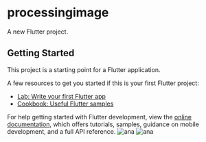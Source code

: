 # processingimage

A new Flutter project.

## Getting Started

This project is a starting point for a Flutter application.

A few resources to get you started if this is your first Flutter project:

- [Lab: Write your first Flutter app](https://docs.flutter.dev/get-started/codelab)
- [Cookbook: Useful Flutter samples](https://docs.flutter.dev/cookbook)

For help getting started with Flutter development, view the
[online documentation](https://docs.flutter.dev/), which offers tutorials,
samples, guidance on mobile development, and a full API reference.
![ana](https://github.com/Ghada-Ragb/Image-Label-Analyzer/assets/93228711/be385f6b-553e-44c3-a2a6-f74b959249c6)
![ana](https://github.com/Ghada-Ragb/Image-Label-Analyzer/assets/93228711/6bcc794b-99ae-4482-9e3a-7d31abde3b72)
